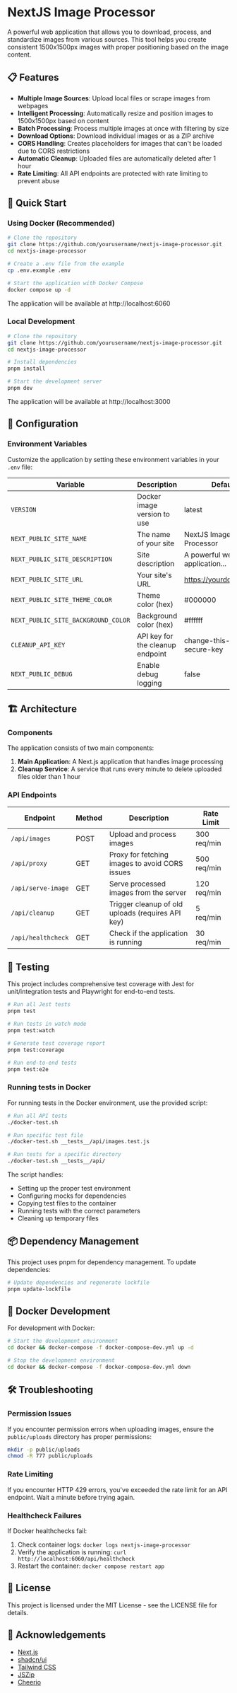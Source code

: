 # NextJS Image Processor

A powerful web application that allows you to download, process, and standardize images from various sources. This tool helps you create consistent 1500x1500px images with proper positioning based on the image content.

## 📋 Features

- **Multiple Image Sources**: Upload local files or scrape images from webpages
- **Intelligent Processing**: Automatically resize and position images to 1500x1500px based on content
- **Batch Processing**: Process multiple images at once with filtering by size
- **Download Options**: Download individual images or as a ZIP archive
- **CORS Handling**: Creates placeholders for images that can't be loaded due to CORS restrictions
- **Automatic Cleanup**: Uploaded files are automatically deleted after 1 hour
- **Rate Limiting**: All API endpoints are protected with rate limiting to prevent abuse

## 🚀 Quick Start

### Using Docker (Recommended)

```bash
# Clone the repository
git clone https://github.com/yourusername/nextjs-image-processor.git
cd nextjs-image-processor

# Create a .env file from the example
cp .env.example .env

# Start the application with Docker Compose
docker compose up -d
```

The application will be available at http://localhost:6060

### Local Development

```bash
# Clone the repository
git clone https://github.com/yourusername/nextjs-image-processor.git
cd nextjs-image-processor

# Install dependencies
pnpm install

# Start the development server
pnpm dev
```

The application will be available at http://localhost:3000

## 🔧 Configuration

### Environment Variables

Customize the application by setting these environment variables in your `.env` file:

| Variable | Description | Default |
|----------|-------------|---------|
| `VERSION` | Docker image version to use | latest |
| `NEXT_PUBLIC_SITE_NAME` | The name of your site | NextJS Image Processor |
| `NEXT_PUBLIC_SITE_DESCRIPTION` | Site description | A powerful web application... |
| `NEXT_PUBLIC_SITE_URL` | Your site's URL | https://yourdomain.com |
| `NEXT_PUBLIC_SITE_THEME_COLOR` | Theme color (hex) | #000000 |
| `NEXT_PUBLIC_SITE_BACKGROUND_COLOR` | Background color (hex) | #ffffff |
| `CLEANUP_API_KEY` | API key for the cleanup endpoint | change-this-to-a-secure-key |
| `NEXT_PUBLIC_DEBUG` | Enable debug logging | false |

## 🏗️ Architecture

### Components

The application consists of two main components:

1. **Main Application**: A Next.js application that handles image processing
2. **Cleanup Service**: A service that runs every minute to delete uploaded files older than 1 hour

### API Endpoints

| Endpoint | Method | Description | Rate Limit |
|----------|--------|-------------|------------|
| `/api/images` | POST | Upload and process images | 300 req/min |
| `/api/proxy` | GET | Proxy for fetching images to avoid CORS issues | 500 req/min |
| `/api/serve-image` | GET | Serve processed images from the server | 120 req/min |
| `/api/cleanup` | GET | Trigger cleanup of old uploads (requires API key) | 5 req/min |
| `/api/healthcheck` | GET | Check if the application is running | 30 req/min |

## 🧪 Testing

This project includes comprehensive test coverage with Jest for unit/integration tests and Playwright for end-to-end tests.

```bash
# Run all Jest tests
pnpm test

# Run tests in watch mode
pnpm test:watch

# Generate test coverage report
pnpm test:coverage

# Run end-to-end tests
pnpm test:e2e
```

### Running tests in Docker

For running tests in the Docker environment, use the provided script:

```bash
# Run all API tests
./docker-test.sh

# Run specific test file
./docker-test.sh __tests__/api/images.test.js

# Run tests for a specific directory
./docker-test.sh __tests__/api/
```

The script handles:
- Setting up the proper test environment
- Configuring mocks for dependencies
- Copying test files to the container
- Running tests with the correct parameters
- Cleaning up temporary files

## 📦 Dependency Management

This project uses pnpm for dependency management. To update dependencies:

```bash
# Update dependencies and regenerate lockfile
pnpm update-lockfile
```

## 🔄 Docker Development

For development with Docker:

```bash
# Start the development environment
cd docker && docker-compose -f docker-compose-dev.yml up -d

# Stop the development environment
cd docker && docker-compose -f docker-compose-dev.yml down
```

## 🛠️ Troubleshooting

### Permission Issues

If you encounter permission errors when uploading images, ensure the `public/uploads` directory has proper permissions:

```bash
mkdir -p public/uploads
chmod -R 777 public/uploads
```

### Rate Limiting

If you encounter HTTP 429 errors, you've exceeded the rate limit for an API endpoint. Wait a minute before trying again.

### Healthcheck Failures

If Docker healthchecks fail:

1. Check container logs: `docker logs nextjs-image-processor`
2. Verify the application is running: `curl http://localhost:6060/api/healthcheck`
3. Restart the container: `docker compose restart app`

## 📝 License

This project is licensed under the MIT License - see the LICENSE file for details.

## 🙏 Acknowledgements

- [Next.js](https://nextjs.org/)
- [shadcn/ui](https://ui.shadcn.com/)
- [Tailwind CSS](https://tailwindcss.com/)
- [JSZip](https://stuk.github.io/jszip/)
- [Cheerio](https://cheerio.js.org/)
